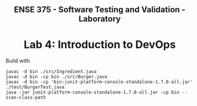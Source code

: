 <div align="center">

## ENSE 375 - Software Testing and Validation - Laboratory

# Lab 4: Introduction to DevOps

</div>



Build  with
```
javac -d bin ./src/Ingredient.java
javac -d bin -cp bin ./src/Burger.java
javac -d bin -cp 'bin:junit-platform-console-standalone-1.7.0-all.jar' ./test/BurgerTest.java
java -jar junit-platform-console-standalone-1.7.0-all.jar -cp bin --scan-class-path
```
